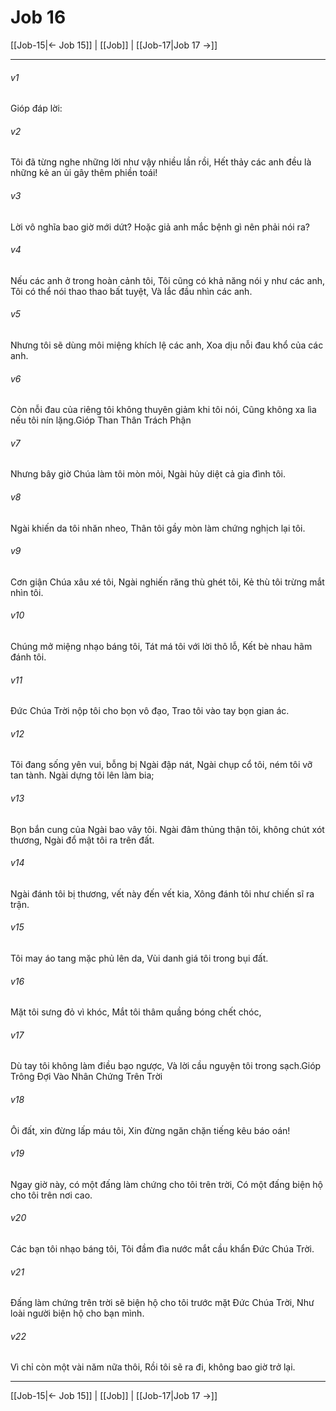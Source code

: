 # Job 16

[[Job-15|← Job 15]] | [[Job]] | [[Job-17|Job 17 →]]
***



###### v1 
Gióp đáp lời: 

###### v2 
Tôi đã từng nghe những lời như vậy nhiều lần rồi, Hết thảy các anh đều là những kẻ an ủi gây thêm phiền toái! 

###### v3 
Lời vô nghĩa bao giờ mới dứt? Hoặc giả anh mắc bệnh gì nên phải nói ra? 

###### v4 
Nếu các anh ở trong hoàn cảnh tôi, Tôi cũng có khả năng nói y như các anh, Tôi có thể nói thao thao bất tuyệt, Và lắc đầu nhìn các anh. 

###### v5 
Nhưng tôi sẽ dùng môi miệng khích lệ các anh, Xoa dịu nỗi đau khổ của các anh. 

###### v6 
Còn nỗi đau của riêng tôi không thuyên giảm khi tôi nói, Cũng không xa lìa nếu tôi nín lặng.Gióp Than Thân Trách Phận 

###### v7 
Nhưng bây giờ Chúa làm tôi mòn mỏi, Ngài hủy diệt cả gia đình tôi. 

###### v8 
Ngài khiến da tôi nhăn nheo, Thân tôi gầy mòn làm chứng nghịch lại tôi. 

###### v9 
Cơn giận Chúa xâu xé tôi, Ngài nghiến răng thù ghét tôi, Kẻ thù tôi trừng mắt nhìn tôi. 

###### v10 
Chúng mở miệng nhạo báng tôi, Tát má tôi với lời thô lỗ, Kết bè nhau hãm đánh tôi. 

###### v11 
Đức Chúa Trời nộp tôi cho bọn vô đạo, Trao tôi vào tay bọn gian ác. 

###### v12 
Tôi đang sống yên vui, bỗng bị Ngài đập nát, Ngài chụp cổ tôi, ném tôi vỡ tan tành. Ngài dựng tôi lên làm bia; 

###### v13 
Bọn bắn cung của Ngài bao vây tôi. Ngài đâm thủng thận tôi, không chút xót thương, Ngài đổ mật tôi ra trên đất. 

###### v14 
Ngài đánh tôi bị thương, vết này đến vết kia, Xông đánh tôi như chiến sĩ ra trận. 

###### v15 
Tôi may áo tang mặc phủ lên da, Vùi danh giá tôi trong bụi đất. 

###### v16 
Mặt tôi sưng đỏ vì khóc, Mắt tôi thâm quầng bóng chết chóc, 

###### v17 
Dù tay tôi không làm điều bạo ngược, Và lời cầu nguyện tôi trong sạch.Gióp Trông Đợi Vào Nhân Chứng Trên Trời 

###### v18 
Ôi đất, xin đừng lấp máu tôi, Xin đừng ngăn chặn tiếng kêu báo oán! 

###### v19 
Ngay giờ này, có một đấng làm chứng cho tôi trên trời, Có một đấng biện hộ cho tôi trên nơi cao. 

###### v20 
Các bạn tôi nhạo báng tôi, Tôi đầm đìa nước mắt cầu khẩn Đức Chúa Trời. 

###### v21 
Đấng làm chứng trên trời sẽ biện hộ cho tôi trước mặt Đức Chúa Trời, Như loài người biện hộ cho bạn mình. 

###### v22 
Vì chỉ còn một vài năm nữa thôi, Rồi tôi sẽ ra đi, không bao giờ trở lại.

***
[[Job-15|← Job 15]] | [[Job]] | [[Job-17|Job 17 →]]
